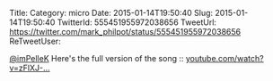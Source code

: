 Title: 
Category: micro
Date: 2015-01-14T19:50:40
Slug: 2015-01-14T19:50:40
TwitterId: 555451955972038656
TweetUrl: https://twitter.com/mark_philpot/status/555451955972038656
ReTweetUser: 

[@imPelleK](https://twitter.com/imPelleK) Here's the full version of the song :: [youtube.com/watch?v=zFlXJ-…](https://www.youtube.com/watch?v=zFlXJ-T75F0)